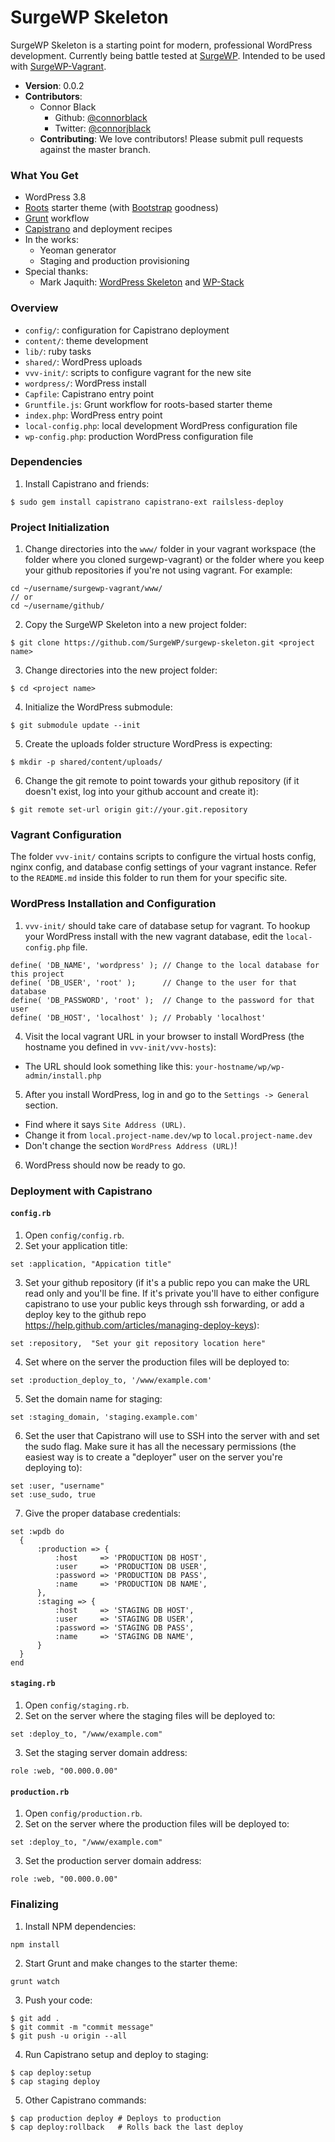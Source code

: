 # SurgeWP Skeleton
SurgeWP Skeleton is a starting point for modern, professional WordPress development. Currently being battle tested at [SurgeWP](http://www.surgewp.com/). Intended to be used with [SurgeWP-Vagrant](https://github.com/SurgeWP/surgewp-vagrant).

  * **Version**: 0.0.2
  * **Contributors**:
    * Connor Black 
      * Github: [@connorblack](http://github.com/connorblack)
      * Twitter: [@connorjblack](https://twitter.com/connorjblack)
    * **Contributing**: We love contributors! Please submit pull requests against the master branch.

### What You Get

  * WordPress 3.8
  * [Roots](http://roots.io/) starter theme (with [Bootstrap](http://getbootstrap.com/) goodness)
  * [Grunt](http://gruntjs.com/) workflow
  * [Capistrano](http://www.capistranorb.com/) and deployment recipes
  * In the works:
    * Yeoman generator
    * Staging and production provisioning
  * Special thanks:
    * Mark Jaquith: [WordPress Skeleton](https://github.com/markjaquith/WordPress-Skeleton) and [WP-Stack](https://github.com/markjaquith/WP-Stack)

### Overview
  
  * `config/`: configuration for Capistrano deployment 
  * `content/`: theme development
  * `lib/`: ruby tasks
  * `shared/`: WordPress uploads
  * `vvv-init/`: scripts to configure vagrant for the new site
  * `wordpress/`: WordPress install
  * `Capfile`: Capistrano entry point
  * `Gruntfile.js`: Grunt workflow for roots-based starter theme
  * `index.php`: WordPress entry point
  * `local-config.php`: local development WordPress configuration file
  * `wp-config.php`: production WordPress configuration file

### Dependencies

1. Install Capistrano and friends: 
  
  ```
  $ sudo gem install capistrano capistrano-ext railsless-deploy
  ```

### Project Initialization

1. Change directories into the `www/` folder in your vagrant workspace (the folder where you cloned surgewp-vagrant) or the folder where you keep your github repositories if you're not using vagrant. For example:

  ```
  cd ~/username/surgewp-vagrant/www/
  // or 
  cd ~/username/github/
  ```
2. Copy the SurgeWP Skeleton into a new project folder:

  ```
  $ git clone https://github.com/SurgeWP/surgewp-skeleton.git <project name>
  ```
3. Change directories into the new project folder:

  ```
  $ cd <project name>
  ```  
4. Initialize the WordPress submodule:

  ```
  $ git submodule update --init
  ```
5. Create the uploads folder structure WordPress is expecting:

  ```
  $ mkdir -p shared/content/uploads/
  ```
6. Change the git remote to point towards your github repository (if it doesn't exist, log into your github account and create it):

  ```
  $ git remote set-url origin git://your.git.repository
  ```

### Vagrant Configuration

The folder `vvv-init/` contains scripts to configure the virtual hosts config, nginx config, and database config settings of your vagrant instance. Refer to the `README.md` inside this folder to run them for your specific site. 

### WordPress Installation and Configuration

1. `vvv-init/` should take care of database setup for vagrant. To hookup your WordPress install with the new vagrant database, edit the `local-config.php` file.

  ```
  define( 'DB_NAME', 'wordpress' ); // Change to the local database for this project
  define( 'DB_USER', 'root' ); 	    // Change to the user for that database
  define( 'DB_PASSWORD', 'root' ); 	// Change to the password for that user
  define( 'DB_HOST', 'localhost' ); // Probably 'localhost'
  ```
4. Visit the local vagrant URL in your browser to install WordPress (the hostname you defined in `vvv-init/vvv-hosts`):
  * The URL should look something like this: `your-hostname/wp/wp-admin/install.php`
5. After you install WordPress, log in and go to the `Settings -> General` section.
  * Find where it says `Site Address (URL)`.
  * Change it from `local.project-name.dev/wp` to `local.project-name.dev`
  * Don't change the section `WordPress Address (URL)`!
6. WordPress should now be ready to go.

### Deployment with Capistrano
#### `config.rb`

1. Open `config/config.rb`.
2. Set your application title:

  ```
  set :application, "Appication title"
  ```
3. Set your github repository (if it's a public repo you can make the URL read only and you'll be fine. If it's private you'll have to either configure capistrano to use your public keys through ssh forwarding, or add a deploy key to the github repo https://help.github.com/articles/managing-deploy-keys):

  ```
  set :repository,  "Set your git repository location here"
  ```
4. Set where on the server the production files will be deployed to:
  
  ```
  set :production_deploy_to, '/www/example.com'
  ```
5. Set the domain name for staging:

  ```
  set :staging_domain, 'staging.example.com'
  ```
6. Set the user that Capistrano will use to SSH into the server with and set the sudo flag. Make sure it has all the necessary permissions (the easiest way is to create a "deployer" user on the server you're deploying to):

  ```
  set :user, "username"
  set :use_sudo, true
  ```
7. Give the proper database credentials:

  ```
  set :wpdb do
  	{
  		:production => {
  			:host     => 'PRODUCTION DB HOST',
  			:user     => 'PRODUCTION DB USER',
  			:password => 'PRODUCTION DB PASS',
  			:name     => 'PRODUCTION DB NAME',
  		},
  		:staging => {
  			:host     => 'STAGING DB HOST',
  			:user     => 'STAGING DB USER',
  			:password => 'STAGING DB PASS',
  			:name     => 'STAGING DB NAME',
  		}
  	}
  end
  ```
  
#### `staging.rb`
1. Open `config/staging.rb`.
2. Set on the server where the staging files will be deployed to:

  ```
  set :deploy_to, "/www/example.com"
  ```
3. Set the staging server domain address:

  ```
  role :web, "00.000.0.00"
  ```
  
#### `production.rb`
1. Open `config/production.rb`.
2. Set on the server where the production files will be deployed to:

  ```
  set :deploy_to, "/www/example.com"
  ```
3. Set the production server domain address:

  ```
  role :web, "00.000.0.00"
  ```

### Finalizing

1. Install NPM dependencies:

  ```
  npm install
  ```
2. Start Grunt and make changes to the starter theme:
  
  ```
  grunt watch
  ```
3. Push your code:
  
  ```
  $ git add .
  $ git commit -m "commit message"
  $ git push -u origin --all
  ```
4. Run Capistrano setup and deploy to staging:
  
  ```
  $ cap deploy:setup
  $ cap staging deploy
  ```
5. Other Capistrano commands:
  
  ```
  $ cap production deploy # Deploys to production
  $ cap deploy:rollback   # Rolls back the last deploy
  ```
  
